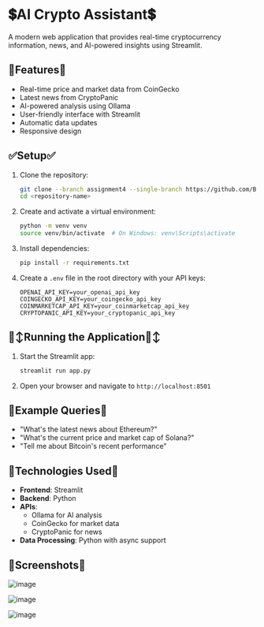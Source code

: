 # 💲AI Crypto Assistant💲

A modern web application that provides real-time cryptocurrency information, news, and AI-powered insights using Streamlit.

## 🥰Features🥰

- Real-time price and market data from CoinGecko
- Latest news from CryptoPanic
- AI-powered analysis using Ollama
- User-friendly interface with Streamlit
- Automatic data updates
- Responsive design

## ✅Setup✅

1. Clone the repository:
   ```bash
   git clone --branch assignment4 --single-branch https://github.com/Batyrkhan-Sk/BT2_Assignment3.git
   cd <repository-name>
   ```

2. Create and activate a virtual environment:
   ```bash
   python -m venv venv
   source venv/bin/activate  # On Windows: venv\Scripts\activate
   ```

3. Install dependencies:
   ```bash
   pip install -r requirements.txt
   ```

4. Create a `.env` file in the root directory with your API keys:
   ```
   OPENAI_API_KEY=your_openai_api_key
   COINGECKO_API_KEY=your_coingecko_api_key
   COINMARKETCAP_API_KEY=your_coinmarketcap_api_key
   CRYPTOPANIC_API_KEY=your_cryptopanic_api_key
   ```

## 🙂‍↕️Running the Application🙂‍↕️

1. Start the Streamlit app:
   ```bash
   streamlit run app.py
   ```

2. Open your browser and navigate to `http://localhost:8501`

## 👻Example Queries👻

- "What's the latest news about Ethereum?"
- "What's the current price and market cap of Solana?"
- "Tell me about Bitcoin's recent performance"

## 🤖Technologies Used🤖

- **Frontend**: Streamlit
- **Backend**: Python
- **APIs**:
  - Ollama for AI analysis
  - CoinGecko for market data
  - CryptoPanic for news
- **Data Processing**: Python with async support

## 📸Screenshots📸
![image](https://github.com/user-attachments/assets/344a1153-186c-4cf4-b07f-2fae7f5c3a2d)

![image](https://github.com/user-attachments/assets/1b01880c-2a13-4b9c-ab16-ad6aea60f3a3)

![image](https://github.com/user-attachments/assets/2b13b76c-7b11-4e49-9782-60c12008b652)



